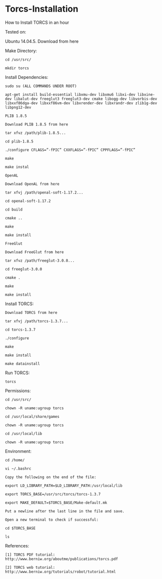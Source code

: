 # Torcs-Installation
How to Install TORCS in an hour

Tested on:

Ubuntu 14.04.5. Download from here

Make Directory:

    cd /usr/src/ 

    mkdir torcs 

Install Dependencies:

    sudo su (ALL COMMANDS UNDER ROOT)	

    apt-get install build-essential libxmu-dev libxmu6 libxi-dev libxine-dev libalut-dev freeglut3 freeglut3-dev cmake libogg-dev libvorbis-dev libxxf86dga-dev libxxf86vm-dev libxrender-dev libxrandr-dev zlib1g-dev libpng12-dev

    PLIB 1.8.5

    Download PLIB 1.8.5 from here 

    tar xfvz /path/plib-1.8.5...

    cd plib-1.8.5

    ./configure CFLAGS=”-fPIC” CXXFLAGS=”-fPIC” CPPFLAGS=”-fPIC” 

    make 

    make instal

    OpenAL

    Download OpenAL from here

    tar xfvj /path/openal-soft-1.17.2...

    cd openal-soft-1.17.2

    cd build

    cmake ..

    make

    make install

    FreeGlut

    Download FreeGlut from here

    tar xfvz /path/freeglut-3.0.0...

    cd freeglut-3.0.0

    cmake .

    make

    make install

 

Install TORCS:

    Download TORCS from here

    tar xfvj /path/torcs-1.3.7...

    cd torcs-1.3.7

    ./configure

    make

    make install

    make datainstall

Run TORCS:

    torcs

 

 

Permissions:

    cd /usr/src/

    chown -R uname:ugroup torcs

    cd /usr/local/share/games

    chown -R uname:ugroup torcs

    cd /usr/local/lib

    chown -R uname:ugroup torcs

Environment:

    cd /home/

    vi ~/.bashrc

    Copy the following on the end of the file: 

    export LD_LIBRARY_PATH=$LD_LIBRARY_PATH:/usr/local/lib

    export TORCS_BASE=/usr/src/torcs/torcs-1.3.7

    export MAKE_DEFAULT=$TORCS_BASE/Make-default.mk

    Put a newline after the last line in the file and save.

    Open a new terminal to check if successful:

    cd $TORCS_BASE

    ls

 

 

 

 

 

References:

    [1] TORCS PDF tutorial: http://www.berniw.org/aboutme/publications/torcs.pdf

    [2] TORCS web tutorial: http://www.berniw.org/tutorials/robot/tutorial.html
